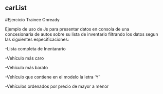 ## carList

#Ejercicio Trainee Onready

Ejemplo de uso de Js para presentar datos en consola de una concesionaria de autos sobre su lista de inventario 
filtrando los  datos segun las siguientes especificaciones: 

-Lista completa de Inentarario

-Vehículo más caro

-Vehículo más barato

-Vehículo que contiene en el modelo la letra ‘Y’

-Vehículos ordenados por precio de mayor a menor

